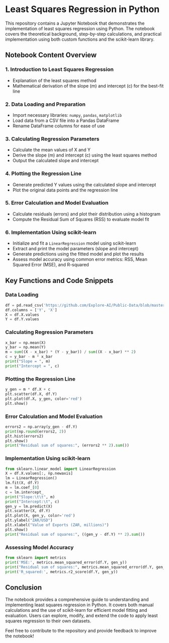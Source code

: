 # Least Squares Regression in Python

This repository contains a Jupyter Notebook that demonstrates the implementation of least squares regression using Python. The notebook covers the theoretical background, step-by-step calculations, and practical implementation using both custom functions and the scikit-learn library.

## Notebook Content Overview

### 1. Introduction to Least Squares Regression
- Explanation of the least squares method
- Mathematical derivation of the slope (m) and intercept (c) for the best-fit line

### 2. Data Loading and Preparation
- Import necessary libraries: `numpy`, `pandas`, `matplotlib`
- Load data from a CSV file into a Pandas DataFrame
- Rename DataFrame columns for ease of use

### 3. Calculating Regression Parameters
- Calculate the mean values of X and Y
- Derive the slope (m) and intercept (c) using the least squares method
- Output the calculated slope and intercept

### 4. Plotting the Regression Line
- Generate predicted Y values using the calculated slope and intercept
- Plot the original data points and the regression line

### 5. Error Calculation and Model Evaluation
- Calculate residuals (errors) and plot their distribution using a histogram
- Compute the Residual Sum of Squares (RSS) to evaluate model fit

### 6. Implementation Using scikit-learn
- Initialize and fit a `LinearRegression` model using scikit-learn
- Extract and print the model parameters (slope and intercept)
- Generate predictions using the fitted model and plot the results
- Assess model accuracy using common error metrics: RSS, Mean Squared Error (MSE), and R-squared

## Key Functions and Code Snippets

### Data Loading
```python
df = pd.read_csv('https://github.com/Explore-AI/Public-Data/blob/master/exports%20ZAR-USD-data.csv?raw=true', index_col=0)
df.columns = ['Y', 'X']
X = df.X.values
Y = df.Y.values
```

### Calculating Regression Parameters
```python
x_bar = np.mean(X)
y_bar = np.mean(Y)
m = sum((X - x_bar) * (Y - y_bar)) / sum((X - x_bar) ** 2)
c = y_bar - m * x_bar
print("Slope = ", m)
print("Intercept = ", c)
```

### Plotting the Regression Line
```python
y_gen = m * df.X + c
plt.scatter(df.X, df.Y)
plt.plot(df.X, y_gen, color='red')
plt.show()
```

### Error Calculation and Model Evaluation
```python
errors2 = np.array(y_gen - df.Y)
print(np.round(errors2, 2))
plt.hist(errors2)
plt.show()
print("Residual sum of squares:", (errors2 ** 2).sum())
```

### Implementation Using scikit-learn
```python
from sklearn.linear_model import LinearRegression
X = df.X.values[:, np.newaxis]
lm = LinearRegression()
lm.fit(X, df.Y)
m = lm.coef_[0]
c = lm.intercept_
print("Slope:\t\t", m)
print("Intercept:\t", c)
gen_y = lm.predict(X)
plt.scatter(X, df.Y)
plt.plot(X, gen_y, color='red')
plt.ylabel("ZAR/USD")
plt.xlabel("Value of Exports (ZAR, millions)")
plt.show()
print("Residual sum of squares:", ((gen_y - df.Y) ** 2).sum())
```

### Assessing Model Accuracy
```python
from sklearn import metrics
print('MSE:', metrics.mean_squared_error(df.Y, gen_y))
print("Residual sum of squares:", metrics.mean_squared_error(df.Y, gen_y) * len(X))
print('R_squared:', metrics.r2_score(df.Y, gen_y))
```

## Conclusion
The notebook provides a comprehensive guide to understanding and implementing least squares regression in Python. It covers both manual calculations and the use of scikit-learn for efficient model fitting and evaluation. Users can explore, modify, and extend the code to apply least squares regression to their own datasets.

Feel free to contribute to the repository and provide feedback to improve the notebook!
